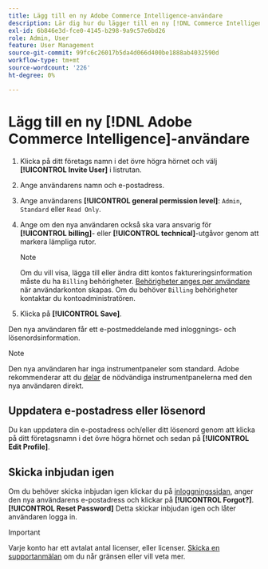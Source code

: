 ```yaml
---
title: Lägg till en ny Adobe Commerce Intelligence-användare
description: Lär dig hur du lägger till en ny [!DNL Commerce Intelligence] användare och hur du uppdaterar ditt användarnamn eller lösenord.
exl-id: 6b846e3d-fce0-4145-b298-9a9c57e6bd26
role: Admin, User
feature: User Management
source-git-commit: 99fc6c26017b5da4d066d400be1888ab4032590d
workflow-type: tm+mt
source-wordcount: '226'
ht-degree: 0%

---
```


# Lägg till en ny [!DNL Adobe Commerce Intelligence]-användare

1. Klicka på ditt företags namn i det övre högra hörnet och välj **[!UICONTROL Invite User]** i listrutan.
1. Ange användarens namn och e-postadress.
1. Ange användarens **[!UICONTROL general permission level]**: `Admin`, `Standard` eller `Read Only`.
1. Ange om den nya användaren också ska vara ansvarig för **[!UICONTROL billing]**- eller **[!UICONTROL technical]**-utgåvor genom att markera lämpliga rutor.

   >[!NOTE]
   >
   >Om du vill visa, lägga till eller ändra ditt kontos faktureringsinformation måste du ha `Billing` behörigheter. [Behörigheter anges per användare](../../administrator/user-management/user-management.md) när användarkonton skapas. Om du behöver `Billing` behörigheter kontaktar du kontoadministratören.

1. Klicka på **[!UICONTROL Save]**.

Den nya användaren får ett e-postmeddelande med inloggnings- och lösenordsinformation.

>[!NOTE]
>
>Den nya användaren har inga instrumentpaneler som standard. Adobe rekommenderar att du [delar](../../data-user/dashboards/share-dashboard-with-users.md) de nödvändiga instrumentpanelerna med den nya användaren direkt.

## Uppdatera e-postadress eller lösenord

Du kan uppdatera din e-postadress och/eller ditt lösenord genom att klicka på ditt företagsnamn i det övre högra hörnet och sedan på **[!UICONTROL Edit Profile]**.

## Skicka inbjudan igen

Om du behöver skicka inbjudan igen klickar du på [inloggningssidan](https://dashboard.rjmetrics.com/v2/session/create), anger den nya användarens e-postadress och klickar på **[!UICONTROL Forgot?]**. **[!UICONTROL Reset Password]** Detta skickar inbjudan igen och låter användaren logga in.

>[!IMPORTANT]
>
>Varje konto har ett avtalat antal licenser, eller licenser. [Skicka en supportanmälan](https://experienceleague.adobe.com/docs/commerce-knowledge-base/kb/troubleshooting/miscellaneous/mbi-service-policies.html) om du når gränsen eller vill veta mer.
